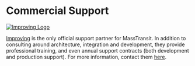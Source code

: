# Commercial Support

[![Improving Logo](/improving.png)](2)

[Improving][2] is the only official support partner for MassTransit. In addition to consulting around architecture, integration and development, they provide professional training, and even annual support contracts (both development and production support). For more information, contact them [here][1].

[1]: mailto://masstransit@improving.com
[2]: http://improving.com/